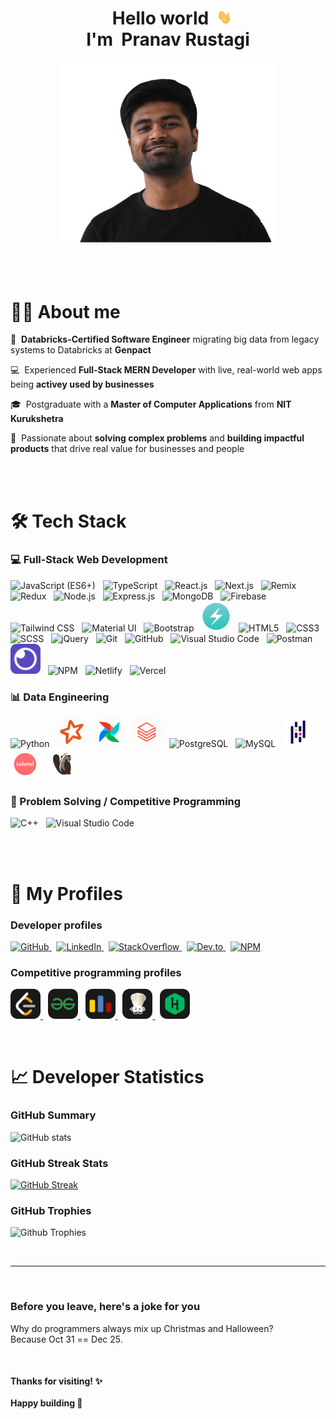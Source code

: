 
<div align="center">
    <h1>
        &nbsp;&nbsp;Hello world&nbsp;
        <img src="./gifs/hello.gif" height="24" width="24" 
        />
        <br/>
        I'm &nbsp;Pranav Rustagi
    </h1>
</div>


<div align="center">
    <img src="./images/pranavrustagi.png" style="width: 350px;" />
    <br/>
    <br/>
    <br/>
</div>

<br/>

<h1 align="left">
    👋🏻 About me
</h1>


💼&nbsp; **Databricks-Certified Software Engineer** migrating big data from legacy systems to Databricks at **Genpact** 

💻&nbsp; Experienced **Full-Stack MERN Developer** with live, real-world web apps being **activey used by businesses**

🎓&nbsp; Postgraduate with a **Master of Computer Applications** from **NIT Kurukshetra**

🚀&nbsp; Passionate about **solving complex problems** and **building impactful products** that drive real value for businesses and people

<br/>
<br/>



<h1 align="left">
    🛠️ Tech Stack
</h1>


<h3>💻 Full‑Stack Web Development</h3>
<p>
    <img 
        src="https://skillicons.dev/icons?i=js" 
        alt="JavaScript (ES6+)"
        title="JavaScript (ES6+)" 
    /> 
    &nbsp;
    <img 
        src="https://skillicons.dev/icons?i=ts" 
        alt="TypeScript"
        title="TypeScript" 
    />
    &nbsp;
    <img 
        src="https://skillicons.dev/icons?i=react" 
        alt="React.js"
        title="React.js" 
    />
    &nbsp;
    <img 
        src="https://skillicons.dev/icons?i=next" 
        alt="Next.js"
        title="Next.js" 
    />
    &nbsp;
    <img 
        src="https://skillicons.dev/icons?i=remix" 
        alt="Remix"
        title="Remix" 
    />
    &nbsp;
    <img 
        src="https://skillicons.dev/icons?i=redux" 
        alt="Redux"
        title="Redux" 
    />
    &nbsp;
    <img 
        src="https://skillicons.dev/icons?i=nodejs" 
        alt="Node.js"
        title="Node.js" 
    />
    &nbsp;
    <img 
        src="https://skillicons.dev/icons?i=express" 
        alt="Express.js"
        title="Express.js" 
    />
    &nbsp;
    <img 
        src="https://skillicons.dev/icons?i=mongodb"
        alt="MongoDB" 
        title="MongoDB" 
    />
    &nbsp;
    <img 
        src="https://skillicons.dev/icons?i=firebase" 
        alt="Firebase" 
        title="Firebase" 
    />
    &nbsp;
    <img 
        src="https://skillicons.dev/icons?i=tailwind" 
        alt="Tailwind CSS" 
        title="Tailwind CSS" 
    />
    &nbsp;
    <img 
        src="https://skillicons.dev/icons?i=mui" 
        alt="Material UI" 
        title="Material UI" 
    />
    &nbsp;
    <img 
        src="https://skillicons.dev/icons?i=bootstrap" 
        alt="Bootstrap" 
        title="Bootstrap" 
    />
    &nbsp;
    <img 
        src="./icons/chakraui.png" 
        alt="Chakra UI" 
        title="Chakra UI" 
        style="height: 48px; width: 48px;"
    />
    &nbsp;
    <img 
        src="https://skillicons.dev/icons?i=html" 
        alt="HTML5" 
        title="HTML5" 
    />
    &nbsp;
    <img 
        src="https://skillicons.dev/icons?i=css" 
        alt="CSS3" 
        title="CSS3" 
    />
    &nbsp;
    <img 
        src="https://skillicons.dev/icons?i=scss" 
        alt="SCSS" 
        title="SCSS" 
    />
    &nbsp;
    <img 
        src="https://skillicons.dev/icons?i=jquery" 
        alt="jQuery" 
        title="jQuery" 
    />
    &nbsp;
    <img 
        src="https://skillicons.dev/icons?i=git" 
        alt="Git" 
        title="Git" 
    />
    &nbsp;
    <img 
        src="https://skillicons.dev/icons?i=github" 
        alt="GitHub"
        title="GitHub" 
    />
    &nbsp;
    <img 
        src="https://skillicons.dev/icons?i=vscode" 
        alt="Visual Studio Code" 
        title="Visual Studio Code" 
    />
    &nbsp;
    <img 
        src="https://skillicons.dev/icons?i=postman" 
        alt="Postman" 
        title="Postman" 
    />
    &nbsp;
    <img 
        src="./icons/insomnia.png" 
        alt="Insomnia" 
        title="Insomnia" 
        style="height:48px; width:48px;" 
    />
    &nbsp;
    <img 
        src="https://skillicons.dev/icons?i=npm" 
        alt="NPM" 
        title="NPM" 
    />
     &nbsp;
    <img 
        src="https://skillicons.dev/icons?i=netlify" 
        alt="Netlify"
        title="Netlify" 
    />
     &nbsp;
    <img 
        src="https://skillicons.dev/icons?i=vercel" 
        alt="Vercel" 
        title="Vercel" 
    />
</p>



<h3>📊 Data Engineering</h3>
<p>
    <img 
        src="https://skillicons.dev/icons?i=python&theme=light" 
        alt="Python" 
        title="Python" 
    />
    &nbsp;
    <img 
        src="./icons/spark.png" 
        title="Apache Spark" 
        alt="Apache Spark" 
        style="height:48px; width:48px;" 
    />
    &nbsp;
    <img 
        src="./icons/airflow.png" 
        title="Apache Airflow" 
        alt="Apache Airflow" 
        style="height:48px; width:48px;" 
    />
    &nbsp;
    <img 
        src="./icons/databricks.png" 
        title="Databricks" 
        alt="Databricks" 
        style="height:48px; width:48px;" 
    />
    &nbsp;
    <img 
        src="https://skillicons.dev/icons?i=postgres&theme=light" 
        title="PostgreSQL" 
        alt="PostgreSQL" 
    />
    &nbsp;
    <img 
        src="https://skillicons.dev/icons?i=mysql&theme=light" 
        title="MySQL" 
        alt="MySQL" 
    />
    &nbsp;
    <img 
        src="./icons/pandas.png" 
        title="Pandas" 
        alt="Pandas" 
        style="height:48px; width:48px;" 
    />
    &nbsp;
    <img 
        src="./icons/talend.png" 
        title="Talend" 
        alt="Talend" 
        style="height:48px; width:48px;" 
    />
    &nbsp;
    <img 
        src="./icons/dbeaver.png" 
        title="DBeaver" 
        alt="DBeaver" 
        style="height:48px; width:48px;" 
    />
</p>

<h3>🏅 Problem Solving / Competitive Programming</h3>

<img 
    src="https://skillicons.dev/icons?i=cpp" 
    alt="C++" 
    title="C++" 
/>
&nbsp;
<img 
    src="https://skillicons.dev/icons?i=vscode"
    alt="Visual Studio Code" 
    title="Visual Studio Code" 
/>


<br/><br/>



<h1 align="left">
    🔗 My Profiles
</h1>

<h3>Developer profiles</h3>
<p>
    <a href="https://github.com/Pranav-Rustagi" target="_blank">
        <img 
            src="https://skillicons.dev/icons?i=github" 
            alt="GitHub"
            title="GitHub" 
        />
    </a>
    &nbsp;
    <a href="https://www.linkedin.com/in/pranav-rustagi/" target="_blank">
        <img 
            src="https://skillicons.dev/icons?i=linkedin" 
            alt="LinkedIn"
            title="LinkedIn" 
        />
    </a>
    &nbsp;
    <a href="https://stackoverflow.com/users/14046126/pranav-rustagi" target="_blank">
        <img 
            src="https://skillicons.dev/icons?i=stackoverflow" 
            alt="StackOverflow"
            title="StackOverflow" 
        />
    </a>
    &nbsp;
    <a href="https://dev.to/pranavrustagi" target="_blank">
       <img 
            src="https://skillicons.dev/icons?i=devto" 
            alt="Dev.to"
            title="Dev.to" 
        />
    </a>
    &nbsp;
    <a href="https://www.npmjs.com/~pranav-rustagi" target="_blank">
        <img 
            src="https://skillicons.dev/icons?i=npm" 
            alt="NPM"
            title="NPM" 
        />
    </a>
</p>


<h3>Competitive programming profiles</h3>

<p>
    <a href="https://leetcode.com/prustagi_/" target="_blank">
        <img 
            src="./icons/leetcode.png" 
            alt="Leetcode"
            title="Leetcode" 
            style="height:48px; width:48px;" 
        />
    </a>
    &nbsp;
    <a href="https://auth.geeksforgeeks.org/user/pranav001100" target="_blank">
        <img 
            src="./icons/gfg.png" 
            alt="Geeksforgeeks"
            title="Geeksforgeeks" 
            style="height:48px; width:48px;" 
        />
    </a>
    &nbsp;
    <a href="https://codeforces.com/profile/pranav_rustagi" target="_blank">
        <img 
            src="./icons/codeforces.png" 
            alt="Codeforces"
            title="Codeforces" 
            style="height:48px; width:48px;" 
        />
    </a>
    &nbsp;
    <a href="https://www.codechef.com/users/p_rustagi" target="_blank">
        <img 
            src="./icons/codechef.png" 
            alt="CodeChef"
            title="CodeChef" 
            style="height:48px; width:48px;" 
        />
    </a>
    &nbsp;
    <a href="https://www.hackerrank.com/pranav_rustagi" target="_blank">
        <img 
            src="./icons/hackerrank.png" 
            alt="HackerRank"
            title="HackerRank" 
            style="height:48px; width:48px;" 
        />
    </a>
</p>

<br/>

<h1 align="left">
    📈 Developer Statistics
</h1>

<h3>GitHub Summary</h3>

![GitHub stats](https://github-readme-stats.vercel.app/api?username=pranav-rustagi&theme=dark&show_icons=true&title_color=fff&icon_color=fb8c00&show=prs_merged,prs_merged_percentage&ring_color=fb8c00&rank_icon=percentile)

<h3>
    GitHub Streak Stats
</h3>

[![GitHub Streak](https://streak-stats.demolab.com?user=pranav-rustagi&theme=dark)](https://git.io/streak-stats)

<h3>
    GitHub Trophies
</h3>

![Github Trophies](https://github-profile-trophy.vercel.app/?username=pranav-rustagi&theme=dark_lover&margin-w=15&margin-h=15&column=5)


<br/>

---

<br/>
<h3>
    Before you leave, here's a joke for you
</h3>

<p>
    Why do programmers always mix up Christmas and Halloween?
    <br/>
    Because Oct 31 == Dec 25.
</p>

<!-- <br /> -->
<!-- <p>
    “Code is like humor. When you have to explain it, it’s bad.”
    - Cory House
</p> -->

<br/>
<h4>
    Thanks for visiting! ✨
    <br/><br/>
    Happy building 🚀
</h4>